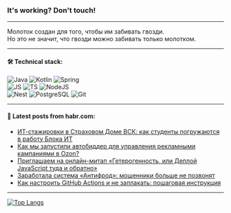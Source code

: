 ### It's working? Don't touch!

---
Молоток создан для того, чтобы им забивать гвозди. <br>
Но это не значит, что гвозди можно забивать только молотком.

---

#### 🛠️ Technical stack:

![Java](https://img.shields.io/badge/Java-informational?logo=Oracle&style=flat&logoColor=white&color=FF4500)
![Kotlin](https://img.shields.io/badge/Kotlin-informational?logo=Kotlin&style=flat&logoColor=white&color=774D97)
![Spring](https://img.shields.io/badge/SpringBoot-informational?logo=SpringBoot&style=flat&logoColor=white&color=6DB33F) <br>
![JS](https://img.shields.io/badge/JS-informational?logo=javaScript&style=flat&logoColor=black&color=F7Df1E)
![TS](https://img.shields.io/badge/TypeScript-informational?logo=typeScript&style=flat&logoColor=black&color=0667A8)
![NodeJS](https://img.shields.io/badge/NodeJS-informational?logo=node.js&style=flat&logoColor=white&color=70A760) <br>
![Nest](https://img.shields.io/badge/NestJS-informational?logo=NestJS&style=flat&logoColor=white&color=E0234E)
![PostgreSQL](https://img.shields.io/badge/PostgreSQL-informational?logo=PostgreSQL&style=flat&logoColor=white&color=DAA520)
![Git](https://img.shields.io/badge/Git-informational?logo=git&style=flat&logoColor=white&color=778899)

___

#### 💬 Latest posts from habr.com:

<!-- BLOG-POST-LIST:START -->
- [ИТ-стажировки в Страховом Доме ВСК: как студенты погружаются в работу Блока ИТ](https://habr.com/ru/companies/vsk_insurance/articles/768786/?utm_source=habrahabr&utm_medium=rss&utm_campaign=768786)
- [Как мы запустили автобиддер для управления рекламными кампаниями в Ozon?](https://habr.com/ru/companies/ozontech/articles/768102/?utm_source=habrahabr&utm_medium=rss&utm_campaign=768102)
- [Приглашаем на онлайн-митап «Гетерогенность, или Деплой JavaScript туда и обратно»](https://habr.com/ru/companies/kaspersky/articles/768782/?utm_source=habrahabr&utm_medium=rss&utm_campaign=768782)
- [Заработала система «Антифрод»: мошенники больше не позвонят](https://habr.com/ru/companies/newtel/articles/767998/?utm_source=habrahabr&utm_medium=rss&utm_campaign=767998)
- [Как настроить GitHub Actions и не заплакать: пошаговая инструкция](https://habr.com/ru/articles/768770/?utm_source=habrahabr&utm_medium=rss&utm_campaign=768770)
<!-- BLOG-POST-LIST:END -->

---
[![Top Langs](https://github-readme-stats-git-master-advtsetting-gmailcom.vercel.app/api/top-langs/?username=zloylis&langs_count=10&hide_title=false&title_color=e6edf3&size_weight=0.5&count_weight=0.5&layout=compact&hide_border=true&theme=dracula)](https://github.com/zloylis)

<!-- ![GitHub stats](https://github-readme-stats-git-master-advtsetting-gmailcom.vercel.app/api?username=zloylis&show_icons=true&hide_border=true&theme=dracula&hide_title=true&include_all_commits=true&count_private=true&hide=contribs&hide_rank=true) -->
